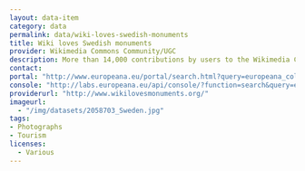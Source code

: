 ```yaml
---
layout: data-item
category: data
permalink: data/wiki-loves-swedish-monuments
title: Wiki loves Swedish monuments
provider: Wikimedia Commons Community/UGC
description: More than 14,000 contributions by users to the Wikimedia Commons' Wiki Loves Monuments project, showing Sweden's natural, architectonical and historical monuments in all their beauty
contact: 
portal: "http://www.europeana.eu/portal/search.html?query=europeana_collectionName%3A205870*&rows=96" 
console: "http://labs.europeana.eu/api/console/?function=search&query=europeana_collectionName%3A205870*&rows=96"
providerurl: "http://www.wikilovesmonuments.org/"
imageurl: 
  - "/img/datasets/2058703_Sweden.jpg"
tags:
- Photographs
- Tourism
licenses:
  - Various 
---
```

